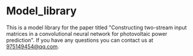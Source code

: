 # Model_library
This is a model library for the paper titled "Constructing two-stream input matrices in a convolutional neural network for photovoltaic power prediction". 
If you have any questions you can contact us at 975149454@qq.com.
